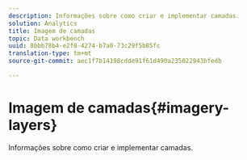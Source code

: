 ```yaml
---
description: Informações sobre como criar e implementar camadas.
solution: Analytics
title: Imagem de camadas
topic: Data workbench
uuid: 8bbb78b4-e2f8-4274-b7a0-73c29f5b85fc
translation-type: tm+mt
source-git-commit: aec1f7b14198cdde91f61d490a235022943bfedb

---
```



# Imagem de camadas{#imagery-layers}

Informações sobre como criar e implementar camadas.

